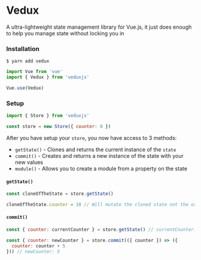 # Vedux

A ultra-lightweight state management library for Vue.js, it just does enough to help you manage state without locking you in

### Installation

```shell
$ yarn add vedux
```

```javascript
import Vue from 'vue'
import { Vedux } from 'veduxjs'

Vue.use(Vedux)
```

### Setup

```javascript
import { Store } from 'veduxjs'

const store = new Store({ counter: 0 })
```
After you have setup your `store`, you now have access to 3 methods:

* `getState()` - Clones and returns the current instance of the `state` 
* `commit()` - Creates and returns a new instance of the state with your new values
* `module()` - Allows you to create a module from a property on the state

#### `getState()`

```javascript
const cloneOfTheState = store.getState()

cloneOfTheState.counter = 10 // Will mutate the cloned state not the original state
```

#### `commit()`

```javascript
const { counter: currentCounter } = store.getState() // currentCounter: 0

const { counter: newCounter } = store.commit(({ counter }) => ({ 
  counter: counter + 5
})) // newCounter: 5
``` 
